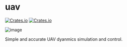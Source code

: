 # uav

[![Crates.io](https://img.shields.io/crates/v/uav.svg)](https://crates.io/crates/uav)
[![Crates.io](https://img.shields.io/crates/d/uav.svg)](https://crates.io/crates/uav)

![image](https://github.com/user-attachments/assets/73c268e7-c24e-4b9b-99f1-75d68dcaffb9)

Simple and accurate UAV dyanmics simulation and control.
